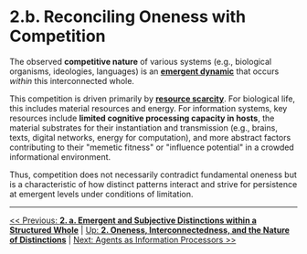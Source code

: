 # **2.b. Reconciling Oneness with Competition**

The observed **competitive nature** of various systems (e.g., biological organisms, ideologies, languages) is an [**emergent dynamic**](../glossary.md#emergent-property) that occurs *within* this interconnected whole.

This competition is driven primarily by [**resource scarcity**](../glossary.md#resource-scarcity). For biological life, this includes material resources and energy. For information systems, key resources include **limited cognitive processing capacity in hosts**, the material substrates for their instantiation and transmission (e.g., brains, texts, digital networks, energy for computation), and more abstract factors contributing to their "memetic fitness" or "influence potential" in a crowded informational environment.

Thus, competition does not necessarily contradict fundamental oneness but is a characteristic of how distinct patterns interact and strive for persistence at emergent levels under conditions of limitation.

---
[<< Previous: **2. a. Emergent and Subjective Distinctions within a Structured Whole**](2a-emergent-subjective-distinctions.md) | [Up: **2. Oneness, Interconnectedness, and the Nature of Distinctions**](2-oneness-interconnectedness.md) | [Next: Agents as Information Processors >>](../03-agents-as-information-processors/3-agents-as-information-processors.md)
